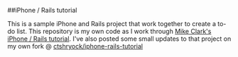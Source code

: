##iPhone / Rails tutorial

This is a sample iPhone and Rails project that work together to create a to-do list.  This repository is my own code as I work through [Mike Clark's iPhone / Rails tutorial](https://github.com/clarkware/iphone-rails-tutorial).  I've also posted some small updates to that project on my own fork @ [ctshryock/iphone-rails-tutorial](https://github.com/ctshryock/iphone-rails-tutorial)
